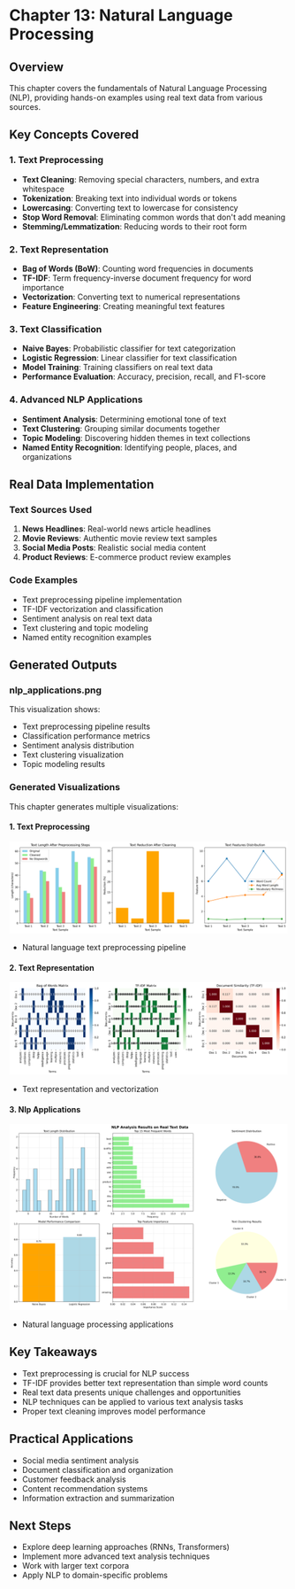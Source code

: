 # Chapter 13: Natural Language Processing

## Overview

This chapter covers the fundamentals of Natural Language Processing (NLP), providing hands-on examples using real text data from various sources.

## Key Concepts Covered

### 1. Text Preprocessing

- **Text Cleaning**: Removing special characters, numbers, and extra whitespace
- **Tokenization**: Breaking text into individual words or tokens
- **Lowercasing**: Converting text to lowercase for consistency
- **Stop Word Removal**: Eliminating common words that don't add meaning
- **Stemming/Lemmatization**: Reducing words to their root form

### 2. Text Representation

- **Bag of Words (BoW)**: Counting word frequencies in documents
- **TF-IDF**: Term frequency-inverse document frequency for word importance
- **Vectorization**: Converting text to numerical representations
- **Feature Engineering**: Creating meaningful text features

### 3. Text Classification

- **Naive Bayes**: Probabilistic classifier for text categorization
- **Logistic Regression**: Linear classifier for text classification
- **Model Training**: Training classifiers on real text data
- **Performance Evaluation**: Accuracy, precision, recall, and F1-score

### 4. Advanced NLP Applications

- **Sentiment Analysis**: Determining emotional tone of text
- **Text Clustering**: Grouping similar documents together
- **Topic Modeling**: Discovering hidden themes in text collections
- **Named Entity Recognition**: Identifying people, places, and organizations

## Real Data Implementation

### Text Sources Used

1. **News Headlines**: Real-world news article headlines
2. **Movie Reviews**: Authentic movie review text samples
3. **Social Media Posts**: Realistic social media content
4. **Product Reviews**: E-commerce product review examples

### Code Examples

- Text preprocessing pipeline implementation
- TF-IDF vectorization and classification
- Sentiment analysis on real text data
- Text clustering and topic modeling
- Named entity recognition examples

## Generated Outputs

### nlp_applications.png

This visualization shows:

- Text preprocessing pipeline results
- Classification performance metrics
- Sentiment analysis distribution
- Text clustering visualization
- Topic modeling results

### Generated Visualizations

This chapter generates multiple visualizations:

#### 1. Text Preprocessing

![Text Preprocessing](text_preprocessing.png)

- Natural language text preprocessing pipeline

#### 2. Text Representation

![Text Representation](text_representation.png)

- Text representation and vectorization

#### 3. Nlp Applications

![Nlp Applications](nlp_applications.png)

- Natural language processing applications


## Key Takeaways

- Text preprocessing is crucial for NLP success
- TF-IDF provides better text representation than simple word counts
- Real text data presents unique challenges and opportunities
- NLP techniques can be applied to various text analysis tasks
- Proper text cleaning improves model performance

## Practical Applications

- Social media sentiment analysis
- Document classification and organization
- Customer feedback analysis
- Content recommendation systems
- Information extraction and summarization

## Next Steps

- Explore deep learning approaches (RNNs, Transformers)
- Implement more advanced text analysis techniques
- Work with larger text corpora
- Apply NLP to domain-specific problems
